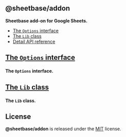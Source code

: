 <section id="head" data-note="AUTO-GENERATED CONTENT, DO NOT EDIT DIRECTLY!">

# @sheetbase/addon

**Sheetbase add-on for Google Sheets.**

</section>

<section id="tocx" data-note="AUTO-GENERATED CONTENT, DO NOT EDIT DIRECTLY!">

- [The `Options` interface](#options)
- [The `Lib` class](#lib)
- [Detail API reference](https://sheetbase.github.io/addon)


</section>

<section id="options" data-note="AUTO-GENERATED CONTENT, DO NOT EDIT DIRECTLY!">

<h2><a name="options" href="https://sheetbase.github.io/addon/interfaces/options.html"><p>The <code>Options</code> interface</p>
</a></h2>

**The `Options` interface.**

</section>

<section id="lib" data-note="AUTO-GENERATED CONTENT, DO NOT EDIT DIRECTLY!">

<h2><a name="lib" href="https://sheetbase.github.io/addon/classes/lib.html"><p>The <code>Lib</code> class</p>
</a></h2>

**The `Lib` class.**

</section>

<section id="license" data-note="AUTO-GENERATED CONTENT, DO NOT EDIT DIRECTLY!">

## License

**@sheetbase/addon** is released under the [MIT](https://github.com/sheetbase/addon/blob/master/LICENSE) license.

</section>
